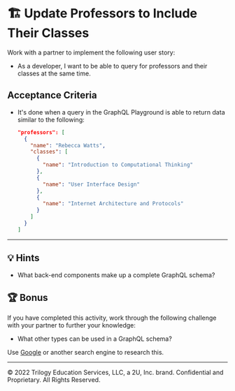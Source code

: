 # 🏗️ Update Professors to Include Their Classes

Work with a partner to implement the following user story:

* As a developer, I want to be able to query for professors and their classes at the same time.

## Acceptance Criteria

* It's done when a query in the GraphQL Playground is able to return data similar to the following:

  ```json
  "professors": [
    {
      "name": "Rebecca Watts",
      "classes": [
        {
          "name": "Introduction to Computational Thinking"
        },
        {
          "name": "User Interface Design"
        },
        {
          "name": "Internet Architecture and Protocols"
        }
      ]
    }
  ]
  ```

---

## 💡 Hints

* What back-end components make up a complete GraphQL schema?

## 🏆 Bonus

If you have completed this activity, work through the following challenge with your partner to further your knowledge:

* What other types can be used in a GraphQL schema?

Use [Google](https://www.google.com) or another search engine to research this.

---
© 2022 Trilogy Education Services, LLC, a 2U, Inc. brand. Confidential and Proprietary. All Rights Reserved.
